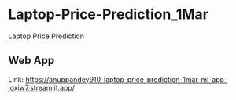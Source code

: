 # Laptop-Price-Prediction_1Mar
Laptop Price Prediction

## Web App

Link: https://anuppandey910-laptop-price-prediction-1mar-ml-app-joxiw7.streamlit.app/
